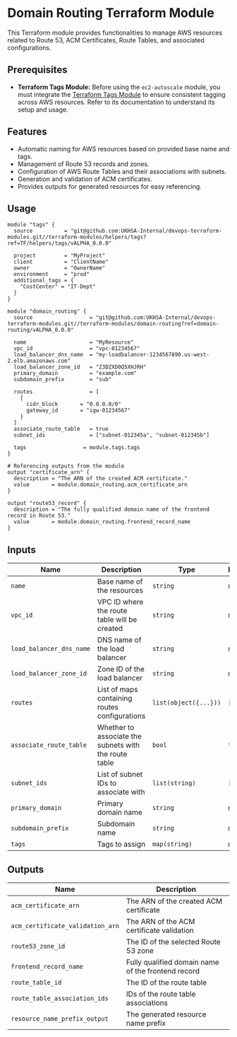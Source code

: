 # Domain Routing Terraform Module

This Terraform module provides functionalities to manage AWS resources related to Route 53, ACM Certificates, Route Tables, and associated configurations.

## Prerequisites

- **Terraform Tags Module:** Before using the `ec2-autoscale` module, you must integrate the [Terraform Tags Module](../helpers/tags) to ensure consistent tagging across AWS resources. Refer to its documentation to understand its setup and usage.

## Features

- Automatic naming for AWS resources based on provided base name and tags.
- Management of Route 53 records and zones.
- Configuration of AWS Route Tables and their associations with subnets.
- Generation and validation of ACM certificates.
- Provides outputs for generated resources for easy referencing.

## Usage

```hcl
module "tags" {
  source          = "git@github.com:UKHSA-Internal/devops-terraform-modules.git//terraform-modules/helpers/tags?ref=TF/helpers/tags/vALPHA_0.0.0"

  project         = "MyProject"
  client          = "ClientName"
  owner           = "OwnerName"
  environment     = "prod"
  additional_tags = {
    "CostCenter" = "IT-Dept"
  }
}

module "domain_routing" {
  source                  = "git@github.com:UKHSA-Internal/devops-terraform-modules.git//terraform-modules/domain-routing?ref=domain-routing/vALPHA_0.0.0"
  
  name                    = "MyResource"
  vpc_id                  = "vpc-01234567"
  load_balancer_dns_name  = "my-loadbalancer-1234567890.us-west-2.elb.amazonaws.com"
  load_balancer_zone_id   = "Z3DZXD0Q5XHJRH"
  primary_domain          = "example.com"
  subdomain_prefix        = "sub"

  routes                  = [
    {
      cidr_block       = "0.0.0.0/0"
      gateway_id       = "igw-01234567"
    }
  ]
  associate_route_table   = true
  subnet_ids              = ["subnet-012345a", "subnet-012345b"]

  tags                  = module.tags.tags
}

# Referencing outputs from the module
output "certificate_arn" {
  description = "The ARN of the created ACM certificate."
  value       = module.domain_routing.acm_certificate_arn
}

output "route53_record" {
  description = "The fully qualified domain name of the frontend record in Route 53."
  value       = module.domain_routing.frontend_record_name
}
```

## Inputs

| Name                     | Description                                      | Type                                                 | Default | Required |
|--------------------------|--------------------------------------------------|------------------------------------------------------|---------|----------|
| `name`                   | Base name of the resources                       | `string`                                             | n/a     | yes      |
| `vpc_id`                 | VPC ID where the route table will be created     | `string`                                             | n/a     | yes      |
| `load_balancer_dns_name` | DNS name of the load balancer                    | `string`                                             | n/a     | yes      |
| `load_balancer_zone_id`  | Zone ID of the load balancer                     | `string`                                             | n/a     | yes      |
| `routes`                 | List of maps containing routes configurations    | `list(object({...}))`                                 | `[]`    | no       |
| `associate_route_table`  | Whether to associate the subnets with the route table | `bool`                                      | `false` | no       |
| `subnet_ids`             | List of subnet IDs to associate with             | `list(string)`                                       | `[]`    | no       |
| `primary_domain`         | Primary domain name                              | `string`                                             | n/a     | yes      |
| `subdomain_prefix`       | Subdomain name                                   | `string`                                             | n/a     | yes      |
| `tags`                   | Tags to assign                                   | `map(string)`                                        | n/a     | yes      |

## Outputs

| Name                              | Description                                           |
|-----------------------------------|-------------------------------------------------------|
| `acm_certificate_arn`             | The ARN of the created ACM certificate               |
| `acm_certificate_validation_arn`  | The ARN of the ACM certificate validation            |
| `route53_zone_id`                 | The ID of the selected Route 53 zone                  |
| `frontend_record_name`            | Fully qualified domain name of the frontend record    |
| `route_table_id`                  | The ID of the route table                             |
| `route_table_association_ids`     | IDs of the route table associations                   |
| `resource_name_prefix_output`     | The generated resource name prefix                    |

